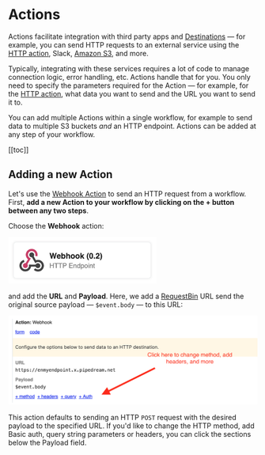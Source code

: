 # Actions

Actions facilitate integration with third party apps and [Destinations](/notebook/destinations/) — for example, you can send HTTP requests to an external service using the [HTTP action](/notebook/destinations/http/), Slack, [Amazon S3](/notebook/destinations/s3/), and more.

Typically, integrating with these services requires a lot of code to manage connection logic, error handling, etc. Actions handle that for you. You only need to specify the parameters required for the Action — for example, for the [HTTP action](/notebook/destinations/http/), what data you want to send and the URL you want to send it to.

You can add multiple Actions within a single workflow, for example to send data to multiple S3 buckets _and_ an HTTP endpoint. Actions can be added at any step of your workflow.

[[toc]]

## Adding a new Action

Let's use the [Webhook Action](/notebook/destinations/http/) to send an HTTP request from a workflow. First, **add a new Action to your workflow by clicking on the + button between any two steps**.

Choose the **Webhook** action:

<div>
<img alt="Webhook action" width="300" src="./images/webhook-action.png">
</div>

and add the **URL** and **Payload**. Here, we add a [RequestBin](https://requestbin.com) URL send the original source payload — `$event.body` — to this URL:

<div>
<img alt="Webhook action URL and Payload" src="./images/webhook-action-params.png">
</div>

This action defaults to sending an HTTP `POST` request with the desired payload to the specified URL. If you'd like to change the HTTP method, add Basic auth, query string parameters or headers, you can click the sections below the Payload field.

<Footer />

